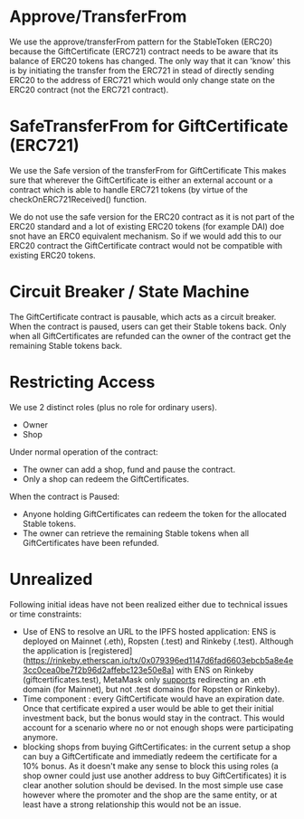 # Approve/TransferFrom
We use the approve/transferFrom pattern for the StableToken (ERC20) because the GiftCertificate (ERC721) contract needs to be aware that its balance of ERC20 tokens has changed. The only way that it can 'know' this is by initiating the transfer from the ERC721 in stead of directly sending ERC20 to the address of ERC721 which would only change state on the ERC20 contract (not the ERC721 contract).

# SafeTransferFrom for GiftCertificate (ERC721)
We use the Safe version of the transferFrom for GiftCertificate This makes sure that wherever the GiftCertificate is either an external account or  a contract which is able to handle ERC721 tokens (by virtue of the checkOnERC721Received() function.

We do not use the safe version for the ERC20 contract as it is not part of the ERC20 standard and a lot of existing ERC20 tokens (for example DAI) doe snot have an ERC0 equivalent mechanism. So if we would add this to our ERC20 contract the GiftCertificate contract would not be  compatible with existing ERC20 tokens.

# Circuit Breaker / State Machine
The GiftCertificate contract is pausable, which acts as a circuit breaker. When the contract is paused, users can get their Stable tokens back. Only when all GiftCertificates are refunded can the owner of the contract get the remaining Stable tokens back.

# Restricting Access
We use 2 distinct roles (plus no role for ordinary users).
- Owner
- Shop

Under normal operation of the contract:
- The owner can add a shop, fund and pause the contract.
- Only a shop can redeem the GiftCertificates.

When the contract is Paused:
- Anyone holding GiftCertificates can redeem the token for the allocated Stable tokens.
- The owner can retrieve the remaining Stable tokens when all GiftCertificates have been refunded.


# Unrealized
Following initial ideas have not been realized either due to technical issues or time constraints:

- Use of ENS to resolve an URL to the IPFS hosted application: ENS is deployed on Mainnet (.eth), Ropsten (.test) and Rinkeby (.test). Although the application is [registered](https://rinkeby.etherscan.io/tx/0x079396ed1147d6fad6603ebcb5a8e4e3cc0cea0be7f2b96d2affebc123e50e8a] with ENS on Rinkeby (giftcertificates.test), MetaMask only [supports](https://github.com/MetaMask/metamask-extension/blob/42e67295f4ea88380a452e5872d155f1185ba422/app/scripts/lib/ens-ipfs/setup.js#L9) redirecting an .eth domain (for Mainnet), but not .test domains (for Ropsten or Rinkeby).
- Time component : every GiftCertificate would have an expiration date. Once that certificate expired a user would be able to get their initial investment back, but the bonus would stay in the contract. This would account for a scenario where no  or not enough shops were participating anymore.
- blocking shops from buying GiftCertificates: in the current setup a shop can buy a GiftCertificate and immediatly redeem the certificate for a 10% bonus. As it doesn't make any sense to block this using roles (a shop owner could just use another address to buy GiftCertificates) it is clear another solution should be devised. In the most simple use case however where the promoter and the shop are the same entity, or at least have a strong relationship this would not be an issue.
